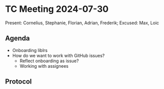 # TC Meeting 2024-07-30

Present: Cornelius, Stephanie, Florian, Adrian, Frederik; Excused: Max, Loic

## Agenda

* Onboarding liblrs
* How do we want to work with GitHub issues?
  * Reflect onboarding as issue?
  * Working with assignees

## Protocol

